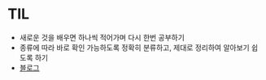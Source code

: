 # TIL
* 새로운 것을 배우면 하나씩 적어가며 다시 한번 공부하기
* 종류에 따라 바로 확인 가능하도록 정확히 분류하고, 제대로 정리하여 알아보기 쉽도록 하기
* [블로그](https://hello-backend.tistory.com/)
